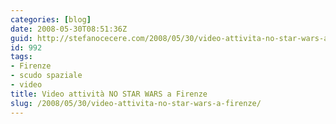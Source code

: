```yaml
---
categories: [blog]
date: 2008-05-30T08:51:36Z
guid: http://stefanocecere.com/2008/05/30/video-attivita-no-star-wars-a-firenze/
id: 992
tags:
- Firenze
- scudo spaziale
- video
title: Video attività NO STAR WARS a Firenze
slug: /2008/05/30/video-attivita-no-star-wars-a-firenze/
---
```


